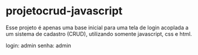 # projetocrud-javascript

Esse projeto é apenas uma base inicial para uma tela de login acoplada a um sistema de cadastro (CRUD), utilizando somente javascript, css e html.

login: admin
senha: admin
